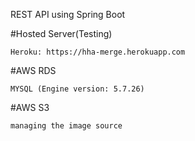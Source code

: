 REST API using Spring Boot

#Hosted Server(Testing)

    Heroku: https://hha-merge.herokuapp.com

#AWS RDS

    MYSQL (Engine version: 5.7.26)

#AWS S3

    managing the image source
